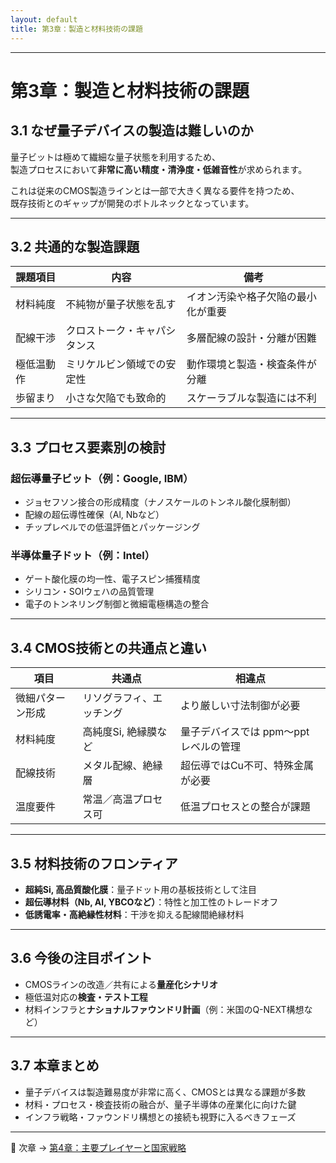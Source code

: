 ```yaml
---
layout: default
title: 第3章：製造と材料技術の課題 
---
```


---

# 第3章：製造と材料技術の課題

## 3.1 なぜ量子デバイスの製造は難しいのか

量子ビットは極めて繊細な量子状態を利用するため、  
製造プロセスにおいて**非常に高い精度・清浄度・低雑音性**が求められます。

これは従来のCMOS製造ラインとは一部で大きく異なる要件を持つため、  
既存技術とのギャップが開発のボトルネックとなっています。

---

## 3.2 共通的な製造課題

| 課題項目 | 内容 | 備考 |
|----------|------|------|
| 材料純度 | 不純物が量子状態を乱す | イオン汚染や格子欠陥の最小化が重要 |
| 配線干渉 | クロストーク・キャパシタンス | 多層配線の設計・分離が困難 |
| 極低温動作 | ミリケルビン領域での安定性 | 動作環境と製造・検査条件が分離 |
| 歩留まり | 小さな欠陥でも致命的 | スケーラブルな製造には不利 |

---

## 3.3 プロセス要素別の検討

### 超伝導量子ビット（例：Google, IBM）

- ジョセフソン接合の形成精度（ナノスケールのトンネル酸化膜制御）
- 配線の超伝導性確保（Al, Nbなど）
- チップレベルでの低温評価とパッケージング

### 半導体量子ドット（例：Intel）

- ゲート酸化膜の均一性、電子スピン捕獲精度
- シリコン・SOIウェハの品質管理
- 電子のトンネリング制御と微細電極構造の整合

---

## 3.4 CMOS技術との共通点と違い

| 項目 | 共通点 | 相違点 |
|------|--------|--------|
| 微細パターン形成 | リソグラフィ、エッチング | より厳しい寸法制御が必要 |
| 材料純度 | 高純度Si, 絶縁膜など | 量子デバイスでは ppm〜ppt レベルの管理 |
| 配線技術 | メタル配線、絶縁層 | 超伝導ではCu不可、特殊金属が必要 |
| 温度要件 | 常温／高温プロセス可 | 低温プロセスとの整合が課題 |

---

## 3.5 材料技術のフロンティア

- **超純Si, 高品質酸化膜**：量子ドット用の基板技術として注目
- **超伝導材料（Nb, Al, YBCOなど）**：特性と加工性のトレードオフ
- **低誘電率・高絶縁性材料**：干渉を抑える配線間絶縁材料

---

## 3.6 今後の注目ポイント

- CMOSラインの改造／共有による**量産化シナリオ**
- 極低温対応の**検査・テスト工程**
- 材料インフラと**ナショナルファウンドリ計画**（例：米国のQ-NEXT構想など）

---

## 3.7 本章まとめ

- 量子デバイスは製造難易度が非常に高く、CMOSとは異なる課題が多数
- 材料・プロセス・検査技術の融合が、量子半導体の産業化に向けた鍵
- インフラ戦略・ファウンドリ構想との接続も視野に入るべきフェーズ

---

🔗 次章 → [第4章：主要プレイヤーと国家戦略](04_national_strategy.md)
